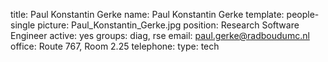 title: Paul Konstantin Gerke
name: Paul Konstantin Gerke
template: people-single
picture: Paul_Konstantin_Gerke.jpg
position: Research Software Engineer
active: yes
groups: diag, rse
email: paul.gerke@radboudumc.nl
office: Route 767, Room 2.25
telephone:
type: tech

